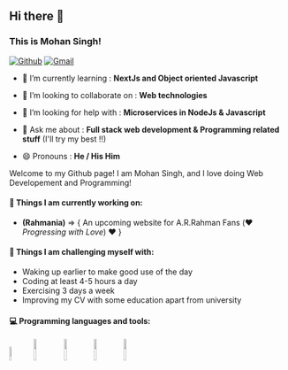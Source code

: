 ## Hi there 👋

### This is Mohan Singh!

[![Github](https://img.shields.io/badge/-Github-000?style=flat&logo=Github&logoColor=white)](https://github.com/M-o-h-a-n-S-i-n-g-h)
[![Gmail](https://img.shields.io/badge/-Gmail-c14438?style=flat&logo=Gmail&logoColor=white)](mailto:mohan.singh1385664@gmail.com)

- 🌱 I’m currently learning : **NextJs and Object oriented Javascript**

- 👯 I’m looking to collaborate on : **Web technologies**

- 🤔 I’m looking for help with : **Microservices in NodeJs & Javascript**

- 💬 Ask me about : **Full stack web development & Programming related stuff** (I'll try my best !!)

- 😄 Pronouns : **He / His Him**


Welcome to my Github page! I am Mohan Singh, and I love doing Web Developement and Programming!  

#### 🌱 Things I am currently working on: 
- **(Rahmania)** => {  An upcoming website for A.R.Rahman Fans (:heart: *Progressing with Love*) :heart:  }

#### :muscle: Things I am challenging myself with:
- Waking up earlier to make good use of the day
- Coding at least 4-5 hours a day
- Exercising 3 days a week
- Improving my CV with some education apart from university

#### :computer: Programming languages and tools: 
<p>
<code><img width="8%" src="https://www.vectorlogo.zone/logos/javascript/javascript-horizontal.svg"></code>
<code><img width="10%" src="https://www.vectorlogo.zone/logos/reactjs/reactjs-ar21.svg"></code>
<code><img width="10%" src="https://www.vectorlogo.zone/logos/nodejs/nodejs-horizontal.svg"></code>
<code><img width="10%" src="https://www.vectorlogo.zone/logos/mongodb/mongodb-ar21.svg"></code>
<code><img width="10%" src="https://www.vectorlogo.zone/logos/git-scm/git-scm-ar21.svg"></code>
</p>
